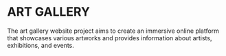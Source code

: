 # 
<h1>ART GALLERY</h1>
The art gallery website project aims to create an immersive online platform that showcases various artworks and provides information about artists, exhibitions, and events. 

